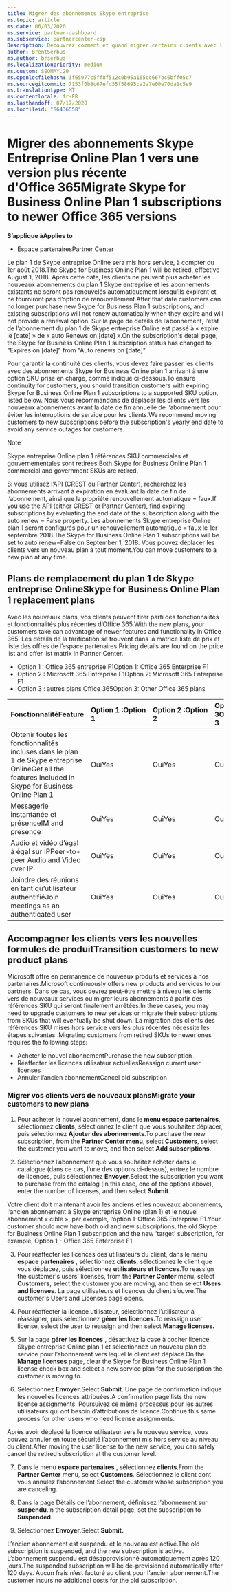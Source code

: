 ```yaml
---
title: Migrer des abonnements Skype entreprise
ms.topic: article
ms.date: 06/03/2020
ms.service: partner-dashboard
ms.subservice: partnercenter-csp
Description: Découvrez comment et quand migrer certains clients avec l’expiration des abonnements Skype for Business Online plan 1 aux nouvelles versions d’Office 365.
author: BrentSerbus
ms.author: brserbus
ms.localizationpriority: medium
ms.custom: SEOMAY.20
ms.openlocfilehash: 3f65977c5ff8f512c0b95a165cc667bc6bff05c7
ms.sourcegitcommit: 7153f0b8c67efd35f58695ca2a7e00e70da1c5e9
ms.translationtype: MT
ms.contentlocale: fr-FR
ms.lasthandoff: 07/17/2020
ms.locfileid: "86436558"
---
```

# <a name="migrate-skype-for-business-online-plan-1-subscriptions-to-newer-office-365-versions"></a><span data-ttu-id="764dd-103">Migrer des abonnements Skype Entreprise Online Plan 1 vers une version plus récente d'Office 365</span><span class="sxs-lookup"><span data-stu-id="764dd-103">Migrate Skype for Business Online Plan 1 subscriptions to newer Office 365 versions</span></span>

<span data-ttu-id="764dd-104">**S’applique à**</span><span class="sxs-lookup"><span data-stu-id="764dd-104">**Applies to**</span></span>

- <span data-ttu-id="764dd-105">Espace partenaires</span><span class="sxs-lookup"><span data-stu-id="764dd-105">Partner Center</span></span>

<span data-ttu-id="764dd-106">Le plan 1 de Skype entreprise Online sera mis hors service, à compter du 1er août 2018.</span><span class="sxs-lookup"><span data-stu-id="764dd-106">The Skype for Business Online Plan 1 will be retired, effective August 1, 2018.</span></span> <span data-ttu-id="764dd-107">Après cette date, les clients ne peuvent plus acheter les nouveaux abonnements du plan 1 Skype entreprise et les abonnements existants ne seront pas renouvelés automatiquement lorsqu’ils expirent et ne fourniront pas d’option de renouvellement.</span><span class="sxs-lookup"><span data-stu-id="764dd-107">After that date customers can no longer purchase new Skype for Business Plan 1 subscriptions, and existing subscriptions will not renew automatically when they expire and will not provide a renewal option.</span></span> <span data-ttu-id="764dd-108">Sur la page de détails de l’abonnement, l’état de l’abonnement du plan 1 de Skype entreprise Online est passé à « expire le [date] » de « auto Renews on [date] ».</span><span class="sxs-lookup"><span data-stu-id="764dd-108">On the subscription's detail page, the Skype for Business Online Plan 1 subscription status has changed to "Expires on [date]" from "Auto renews on [date]".</span></span>  

<span data-ttu-id="764dd-109">Pour garantir la continuité des clients, vous devez faire passer les clients avec des abonnements Skype for Business Online plan 1 arrivant à une option SKU prise en charge, comme indiqué ci-dessous.</span><span class="sxs-lookup"><span data-stu-id="764dd-109">To ensure continuity for customers, you should transition customers with expiring Skype for Business Online Plan 1 subscriptions to a supported SKU option, listed below.</span></span> <span data-ttu-id="764dd-110">Nous vous recommandons de déplacer les clients vers les nouveaux abonnements avant la date de fin annuelle de l’abonnement pour éviter les interruptions de service pour les clients.</span><span class="sxs-lookup"><span data-stu-id="764dd-110">We recommend moving customers to new subscriptions before the subscription's yearly end date to avoid any service outages for customers.</span></span> 

>[!NOTE]
><span data-ttu-id="764dd-111">Skype entreprise Online plan 1 références SKU commerciales et gouvernementales sont retirées.</span><span class="sxs-lookup"><span data-stu-id="764dd-111">Both Skype for Business Online Plan 1 commercial and government SKUs are retired.</span></span>

<span data-ttu-id="764dd-112">Si vous utilisez l’API (CREST ou Partner Center), recherchez les abonnements arrivant à expiration en évaluant la date de fin de l’abonnement, ainsi que la propriété renouvellement automatique = faux.</span><span class="sxs-lookup"><span data-stu-id="764dd-112">If you use the API (either CREST or Partner Center), find expiring subscriptions by evaluating the end date of the subscription along with the auto renew = False property.</span></span> <span data-ttu-id="764dd-113">Les abonnements Skype entreprise Online plan 1 seront configurés pour un renouvellement automatique = faux le 1er septembre 2018.</span><span class="sxs-lookup"><span data-stu-id="764dd-113">The Skype for Business Online Plan 1 subscriptions will be set to auto renew=False on September 1, 2018.</span></span> <span data-ttu-id="764dd-114">Vous pouvez déplacer les clients vers un nouveau plan à tout moment.</span><span class="sxs-lookup"><span data-stu-id="764dd-114">You can move customers to a new plan at any time.</span></span> 

## <a name="skype-for-business-online-plan-1-replacement-plans"></a><span data-ttu-id="764dd-115">Plans de remplacement du plan 1 de Skype entreprise Online</span><span class="sxs-lookup"><span data-stu-id="764dd-115">Skype for Business Online Plan 1 replacement plans</span></span>

<span data-ttu-id="764dd-116">Avec les nouveaux plans, vos clients peuvent tirer parti des fonctionnalités et fonctionnalités plus récentes d’Office 365.</span><span class="sxs-lookup"><span data-stu-id="764dd-116">With the new plans, your customers take can advantage of newer features and functionality in Office 365.</span></span> <span data-ttu-id="764dd-117">Les détails de la tarification se trouvent dans la matrice liste de prix et liste des offres de l’espace partenaires.</span><span class="sxs-lookup"><span data-stu-id="764dd-117">Pricing details are found on the price list and offer list matrix in Partner Center.</span></span> 

- <span data-ttu-id="764dd-118">Option 1 : Office 365 entreprise F1</span><span class="sxs-lookup"><span data-stu-id="764dd-118">Option 1: Office 365 Enterprise F1</span></span>
- <span data-ttu-id="764dd-119">Option 2 : Microsoft 365 Entreprise F1</span><span class="sxs-lookup"><span data-stu-id="764dd-119">Option 2: Microsoft 365 Enterprise F1</span></span>
- <span data-ttu-id="764dd-120">Option 3 : autres plans Office 365</span><span class="sxs-lookup"><span data-stu-id="764dd-120">Option 3: Other Office 365 plans</span></span>

|<span data-ttu-id="764dd-121">**Fonctionnalité**</span><span class="sxs-lookup"><span data-stu-id="764dd-121">**Feature**</span></span>    |<span data-ttu-id="764dd-122">**Option 1 :**</span><span class="sxs-lookup"><span data-stu-id="764dd-122">**Option 1**</span></span>   |<span data-ttu-id="764dd-123">**Option 2 :**</span><span class="sxs-lookup"><span data-stu-id="764dd-123">**Option 2**</span></span>   |<span data-ttu-id="764dd-124">**Option 3**</span><span class="sxs-lookup"><span data-stu-id="764dd-124">**Option 3**</span></span>   |
|:-----------------|:-----------------|:-------------|:------------|
|<span data-ttu-id="764dd-125">Obtenir toutes les fonctionnalités incluses dans le plan 1 de Skype entreprise Online</span><span class="sxs-lookup"><span data-stu-id="764dd-125">Get all the features included in Skype for Business Online Plan 1</span></span>|<span data-ttu-id="764dd-126">Oui</span><span class="sxs-lookup"><span data-stu-id="764dd-126">Yes</span></span>   |<span data-ttu-id="764dd-127">Oui</span><span class="sxs-lookup"><span data-stu-id="764dd-127">Yes</span></span>   |<span data-ttu-id="764dd-128">Oui</span><span class="sxs-lookup"><span data-stu-id="764dd-128">Yes</span></span>   |
|<span data-ttu-id="764dd-129">Messagerie instantanée et présence</span><span class="sxs-lookup"><span data-stu-id="764dd-129">IM and presence</span></span> |<span data-ttu-id="764dd-130">Oui</span><span class="sxs-lookup"><span data-stu-id="764dd-130">Yes</span></span>   |<span data-ttu-id="764dd-131">Oui</span><span class="sxs-lookup"><span data-stu-id="764dd-131">Yes</span></span>   |<span data-ttu-id="764dd-132">Oui</span><span class="sxs-lookup"><span data-stu-id="764dd-132">Yes</span></span>   |
|<span data-ttu-id="764dd-133">Audio et vidéo d’égal à égal sur IP</span><span class="sxs-lookup"><span data-stu-id="764dd-133">Peer-to-peer Audio and Video over IP</span></span>|<span data-ttu-id="764dd-134">Oui</span><span class="sxs-lookup"><span data-stu-id="764dd-134">Yes</span></span>   |<span data-ttu-id="764dd-135">Oui</span><span class="sxs-lookup"><span data-stu-id="764dd-135">Yes</span></span>   |<span data-ttu-id="764dd-136">Oui</span><span class="sxs-lookup"><span data-stu-id="764dd-136">Yes</span></span>   
|<span data-ttu-id="764dd-137">Joindre des réunions en tant qu’utilisateur authentifié</span><span class="sxs-lookup"><span data-stu-id="764dd-137">Join meetings as an authenticated user</span></span>| <span data-ttu-id="764dd-138">Oui</span><span class="sxs-lookup"><span data-stu-id="764dd-138">Yes</span></span>   |<span data-ttu-id="764dd-139">Oui</span><span class="sxs-lookup"><span data-stu-id="764dd-139">Yes</span></span>   |<span data-ttu-id="764dd-140">Oui</span><span class="sxs-lookup"><span data-stu-id="764dd-140">Yes</span></span>   |

## <a name="transition-customers-to-new-product-plans"></a><span data-ttu-id="764dd-141">Accompagner les clients vers les nouvelles formules de produit</span><span class="sxs-lookup"><span data-stu-id="764dd-141">Transition customers to new product plans</span></span>

<span data-ttu-id="764dd-142">Microsoft offre en permanence de nouveaux produits et services à nos partenaires.</span><span class="sxs-lookup"><span data-stu-id="764dd-142">Microsoft continuously offers new products and services to our partners.</span></span> <span data-ttu-id="764dd-143">Dans ce cas, vous devrez peut-être mettre à niveau les clients vers de nouveaux services ou migrer leurs abonnements à partir des références SKU qui seront finalement arrêtées.</span><span class="sxs-lookup"><span data-stu-id="764dd-143">In these cases, you may need to upgrade customers to new services or migrate their subscriptions from SKUs that will eventually be shut down.</span></span> <span data-ttu-id="764dd-144">La migration des clients des références SKU mises hors service vers les plus récentes nécessite les étapes suivantes :</span><span class="sxs-lookup"><span data-stu-id="764dd-144">Migrating customers from retired SKUs to newer ones requires the following steps:</span></span>

- <span data-ttu-id="764dd-145">Acheter le nouvel abonnement</span><span class="sxs-lookup"><span data-stu-id="764dd-145">Purchase the new subscription</span></span>
- <span data-ttu-id="764dd-146">Réaffecter les licences utilisateur actuelles</span><span class="sxs-lookup"><span data-stu-id="764dd-146">Reassign current user licenses</span></span>
- <span data-ttu-id="764dd-147">Annuler l’ancien abonnement</span><span class="sxs-lookup"><span data-stu-id="764dd-147">Cancel old subscription</span></span>

### <a name="migrate-your-customers-to-new-plans"></a><span data-ttu-id="764dd-148">Migrer vos clients vers de nouveaux plans</span><span class="sxs-lookup"><span data-stu-id="764dd-148">Migrate your customers to new plans</span></span>

1. <span data-ttu-id="764dd-149">Pour acheter le nouvel abonnement, dans le **menu espace partenaires**, sélectionnez **clients**, sélectionnez le client que vous souhaitez déplacer, puis sélectionnez **Ajouter des abonnements**.</span><span class="sxs-lookup"><span data-stu-id="764dd-149">To purchase the new subscription, from the **Partner Center menu**, select **Customers**, select the customer you want to move, and then select **Add subscriptions**.</span></span>

2. <span data-ttu-id="764dd-150">Sélectionnez l’abonnement que vous souhaitez acheter dans le catalogue (dans ce cas, l’une des options ci-dessus), entrez le nombre de licences, puis sélectionnez **Envoyer**.</span><span class="sxs-lookup"><span data-stu-id="764dd-150">Select the subscription you want to purchase from the catalog (in this case, one of the options above), enter the number of licenses, and then select **Submit**.</span></span> 

<span data-ttu-id="764dd-151">Votre client doit maintenant avoir les anciens et les nouveaux abonnements, l’ancien abonnement à Skype entreprise Online (plan 1) et le nouvel abonnement « cible », par exemple, l’option 1-Office 365 Enterprise F1.</span><span class="sxs-lookup"><span data-stu-id="764dd-151">Your customer should now have both old and new subscriptions, the old Skype for Business Online Plan 1  subscription and the new 'target' subscription, for example, Option 1 - Office 365 Enterprise F1.</span></span>

3. <span data-ttu-id="764dd-152">Pour réaffecter les licences des utilisateurs du client, dans le menu **espace partenaires** , sélectionnez **clients**, sélectionnez le client que vous déplacez, puis sélectionnez **utilisateurs et licences**.</span><span class="sxs-lookup"><span data-stu-id="764dd-152">To reassign the customer's users' licenses, from the **Partner Center** menu, select **Customers**, select the customer you are moving, and then select **Users and licenses**.</span></span> <span data-ttu-id="764dd-153">La page utilisateurs et licences du client s’ouvre.</span><span class="sxs-lookup"><span data-stu-id="764dd-153">The customer's Users and Licenses page opens.</span></span>

4. <span data-ttu-id="764dd-154">Pour réaffecter la licence utilisateur, sélectionnez l’utilisateur à réassigner, puis sélectionnez **gérer les licences.**</span><span class="sxs-lookup"><span data-stu-id="764dd-154">To reassign user license, select the user to reassign and then select **Manage licenses.**</span></span>

5. <span data-ttu-id="764dd-155">Sur la page **gérer les licences** , désactivez la case à cocher licence Skype entreprise Online plan 1 et sélectionnez un nouveau plan de service pour l’abonnement vers lequel le client est déplacé.</span><span class="sxs-lookup"><span data-stu-id="764dd-155">On the **Manage licenses** page, clear the Skype for Business Online Plan 1 license check box and select a new service plan for the subscription the customer is moving to.</span></span>

6. <span data-ttu-id="764dd-156">Sélectionnez **Envoyer**.</span><span class="sxs-lookup"><span data-stu-id="764dd-156">Select **Submit**.</span></span> <span data-ttu-id="764dd-157">Une page de confirmation indique les nouvelles licences attribuées.</span><span class="sxs-lookup"><span data-stu-id="764dd-157">A confirmation page lists the new license assignments.</span></span> <span data-ttu-id="764dd-158">Poursuivez ce même processus pour les autres utilisateurs qui ont besoin d’attributions de licence.</span><span class="sxs-lookup"><span data-stu-id="764dd-158">Continue this same process for other users who need license assignments.</span></span>

<span data-ttu-id="764dd-159">Après avoir déplacé la licence utilisateur vers le nouveau service, vous pouvez annuler en toute sécurité l’abonnement mis hors service au niveau du client.</span><span class="sxs-lookup"><span data-stu-id="764dd-159">After moving the user license to the new service, you can safely cancel the retired subscription at the customer level.</span></span>

7. <span data-ttu-id="764dd-160">Dans le menu **espace partenaires** , sélectionnez **clients**.</span><span class="sxs-lookup"><span data-stu-id="764dd-160">From the **Partner Center** menu, select **Customers**.</span></span> <span data-ttu-id="764dd-161">Sélectionnez le client dont vous annulez l’abonnement.</span><span class="sxs-lookup"><span data-stu-id="764dd-161">Select the customer whose subscription you are canceling.</span></span>

8. <span data-ttu-id="764dd-162">Dans la page Détails de l’abonnement, définissez l’abonnement sur **suspendu**.</span><span class="sxs-lookup"><span data-stu-id="764dd-162">In the subscription detail page, set the subscription to **Suspended**.</span></span>

9. <span data-ttu-id="764dd-163">Sélectionnez **Envoyer.**</span><span class="sxs-lookup"><span data-stu-id="764dd-163">Select **Submit.**</span></span>

<span data-ttu-id="764dd-164">L’ancien abonnement est suspendu et le nouveau est activé.</span><span class="sxs-lookup"><span data-stu-id="764dd-164">The old subscription is suspended, and the new subscription is active.</span></span> <span data-ttu-id="764dd-165">L’abonnement suspendu est désapprovisionné automatiquement après 120 jours.</span><span class="sxs-lookup"><span data-stu-id="764dd-165">The suspended subscription will be de-provisioned automatically after 120 days.</span></span> <span data-ttu-id="764dd-166">Aucun frais n’est facturé au client pour l’ancien abonnement.</span><span class="sxs-lookup"><span data-stu-id="764dd-166">The customer incurs no additional costs for the old subscription.</span></span>

